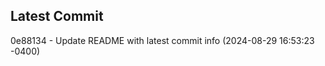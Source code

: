
## Latest Commit
0e88134 - Update README with latest commit info (2024-08-29 16:53:23 -0400) <Yunxi-Zhou>
